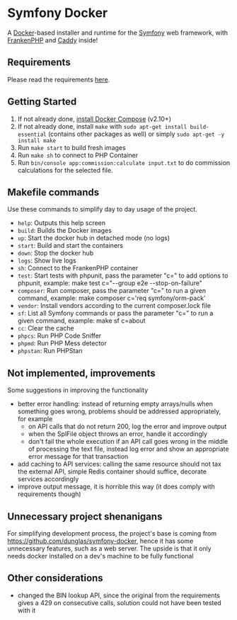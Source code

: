 # Symfony Docker

A [Docker](https://www.docker.com/)-based installer and runtime for the [Symfony](https://symfony.com) web framework,
with [FrankenPHP](https://frankenphp.dev) and [Caddy](https://caddyserver.com/) inside!

## Requirements
Please read the requirements [here](requirements.md).

## Getting Started

1. If not already done, [install Docker Compose](https://docs.docker.com/compose/install/) (v2.10+)
2. If not already done, install `make` with `sudo apt-get install build-essential` (contains other packages as well) or simply `sudo apt-get -y install make`
3. Run `make start` to build fresh images
4. Run `make sh` to connect to PHP Container
5. Run `bin/console app:commission:calculate input.txt` to do commission calculations for the selected file.

## Makefile commands
Use these commands to simplify day to day usage of the project.
- `help`: Outputs this help screen
- `build`: Builds the Docker images
- `up`: Start the docker hub in detached mode (no logs)
- `start`: Build and start the containers
- `down`: Stop the docker hub
- `logs`: Show live logs
- `sh`: Connect to the FrankenPHP container
- `test`: Start tests with phpunit, pass the parameter "c=" to add options to phpunit, example: make test c="--group e2e --stop-on-failure"
- `composer`: Run composer, pass the parameter "c=" to run a given command, example: make composer c='req symfony/orm-pack'
- `vendor`: Install vendors according to the current composer.lock file
- `sf`: List all Symfony commands or pass the parameter "c=" to run a given command, example: make sf c=about
- `cc`: Clear the cache
- `phpcs`: Run PHP Code Sniffer
- `phpmd`: Run PHP Mess detector
- `phpstan`: Run PHPStan


## Not implemented, improvements
Some suggestions in improving the functionality
- better error handling: instead of returning empty arrays/nulls when something goes wrong, problems should be addressed
appropriately, for example
  - on API calls that do not return 200, log the error and improve output
  - when the SplFile object throws an error, handle it accordingly
  - don't fail the whole execution if an API call goes wrong in the middle of processing the text file, instead log error
  and show an appropriate error message for that transaction
- add caching to API services: calling the same resource should not tax the external API, simple Redis container should
suffice, decorate services accordingly
- improve output message, it is horrible this way (it does comply with requirements though)

## Unnecessary project shenanigans
For simplifying development process, the project's base is coming from https://github.com/dunglas/symfony-docker, hence
it has some unnecessary features, such as a web server. The upside is that it only needs docker installed on a dev's
machine to be fully functional

## Other considerations
- changed the BIN lookup API, since the original from the requirements gives a 429 on consecutive calls, solution could
not have been tested with it
